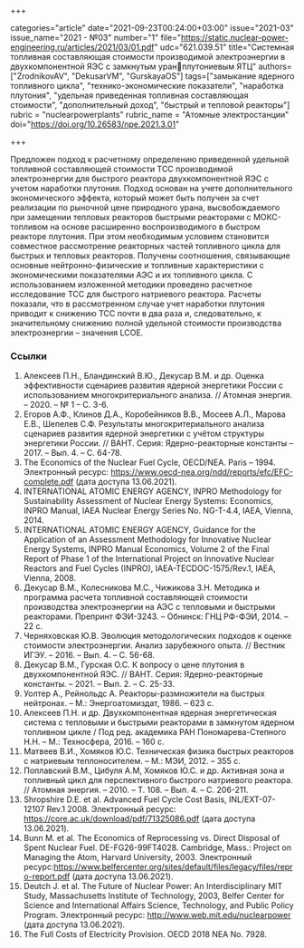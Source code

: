 +++

categories="article"
date="2021-09-23T00:24:00+03:00"
issue="2021-03"
issue_name="2021 - №03"
number="1"
file="https://static.nuclear-power-engineering.ru/articles/2021/03/01.pdf"
udc="621.039.51"
title="Системная топливная составляющая стоимости производимой электроэнергии в двухкомпонентной ЯЭС с замкнутым уранплутониевым ЯТЦ"
authors=["ZrodnikovAV", "DekusarVM", "GurskayaOS"]
tags=["замыкание ядерного топливного цикла", "технико-экономические показатели", "наработка плутония", "удельная приведенная топливная составляющая стоимости", "дополнительный доход", "быстрый и тепловой реакторы"]
rubric = "nuclearpowerplants"
rubric_name = "Aтомные электростанции"
doi="https://doi.org/10.26583/npe.2021.3.01"

+++

Предложен подход к расчетному определению приведенной удельной топливной составляющей стоимости ТСС производимой электроэнергии для быстрого реактора двухкомпонентной ЯЭС с учетом наработки плутония. Подход основан на учете дополнительного экономического эффекта, который может быть получен за счет реализации по рыночной цене природного урана, высвобождаемого при замещении тепловых реакторов быстрыми реакторами с МОКС-топливом на основе расширенно воспроизводимого в быстром реакторе плутония. При этом необходимым условием становится совместное рассмотрение реакторных частей топливного цикла для быстрых и тепловых реакторов. Получены соотношения, связывающие основные нейтронно-физические и топливные характеристики с экономическими показателями АЭС и их топливного цикла. С использованием изложенной методики проведено расчетное исследование ТСС для быстрого натриевого реактора. Расчеты показали, что в рассмотренном случае учет наработки плутония приводит к снижению ТСС почти в два раза и, следовательно, к значительному снижению полной удельной стоимости производства электроэнергии – значения LCOE.

### Ссылки

1. Алексеев П.Н., Бландинский В.Ю., Декусар В.М. и др. Оценка эффективности сценариев развития ядерной энергетики России с использованием многокритериального анализа. // Атомная энергия. – 2020. – № 1 – С. 3-6.
2. Егоров А.Ф., Клинов Д.А., Коробейников В.В., Мосеев А.Л., Марова Е.В., Шепелев С.Ф. Результаты многокритериального анализа сценариев развития ядерной энергетики с учётом структуры энергетики России. // ВАНТ. Cерия: Ядерно-реакторные константы – 2017. – Вып. 4. – С. 64-78.
3. The Economics of the Nuclear Fuel Cycle, OECD/NEA. Paris – 1994. Электронный ресурс: https://www.oecd-nea.org/ndd/reports/efc/EFC-complete.pdf (дата доступа 13.06.2021).
4. INTERNATIONAL ATOMIC ENERGY AGENCY, INPRO Methodology for Sustainability Assessment of Nuclear Energy Systems: Economics, INPRO Manual, IAEA Nuclear Energy Series No. NG-T-4.4, IAEA, Vienna, 2014.
5. INTERNATIONAL ATOMIC ENERGY AGENCY, Guidance for the Application of an Assessment Methodology for Innovative Nuclear Energy Systems, INPRO Manual Economics, Volume 2 of the Final Report of Phase 1 of the International Project on Innovative Nuclear Reactors and Fuel Cycles (INPRO), IAEA-TECDOC-1575/Rev.1, IAEA, Vienna, 2008.
6. Декусар В.М., Колесникова М.С., Чижикова З.Н. Методика и программа расчета топливной составляющей стоимости производства электроэнергии на АЭС с тепловыми и быстрыми реакторами. Препринт ФЭИ-3243. – Обнинск: ГНЦ РФ-ФЭИ, 2014. – 22 с.
7. Черняховская Ю.В. Эволюция методологических подходов к оценке стоимости электроэнергии. Анализ зарубежного опыта. // Вестник ИГЭУ. – 2016. – Вып. 4. – С. 56-68.
8. Декусар В.М., Гурская О.С. К вопросу о цене плутония в двухкомпонентной ЯЭС. // ВАНТ. Серия: Ядерно-реакторные константы. – 2021. – Вып. 2. – С. 25-33.
9. Уолтер А., Рейнольдс А. Реакторы-размножители на быстрых нейтронах. – М.: Энергоатомиздат, 1986. – 623 с.
10. Алексеев П.Н. и др. Двухкомпонентная ядерная энергетическая система с тепловыми и быстрыми реакторами в замкнутом ядерном топливном цикле / Под ред. академика РАН Пономарева-Степного Н.Н. – М.: Техносфера, 2016. – 160 с.
11. Матвеев В.И., Хомяков Ю.С. Техническая физика быстрых реакторов с натриевым теплоносителем. – М.: МЭИ, 2012. – 355 с.
12. Поплавский В.М., Цибуля А.М, Хомяков Ю.С. и др. Активная зона и топливный цикл для перспективного быстрого натриевого реактора. // Атомная энергия. – 2010. – Т. 108. – Вып. 4. – С. 206-211.
13. Shropshire D.E. et al. Advanced Fuel Cycle Cost Basis, INL/EXT-07-12107 Rev.1 2008. Электронный ресурс: https://core.ac.uk/download/pdf/71325086.pdf (дата доступа 13.06.2021).
14. Bunn M. et al. The Economics of Reprocessing vs. Direct Disposal of Spent Nuclear Fuel. DE-FG26-99FT4028. Cambridge, Mass.: Project on Managing the Atom, Harvard University, 2003. Электронный ресурс:https://www.belfercenter.org/sites/default/files/legacy/files/repro-report.pdf (дата доступа 13.06.2021).
15. Deutch J. et al. The Future of Nuclear Power: An Interdisciplinary MIT Study, Massachusetts Institute of Technology, 2003, Belfer Center for Science and International Affairs Science, Technology, and Public Policy Program. Электронный ресурс: http://www.web.mit.edu/nuclearpower (дата доступа 13.06.2021).
16. The Full Costs of Electricity Provision. OECD 2018 NEA No. 7928.